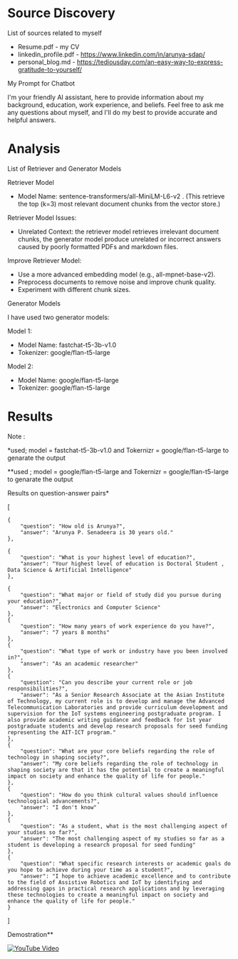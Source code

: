 
# Source Discovery
List of sources related to myself
* Resume.pdf - my CV
* linkedin_profile.pdf - https://www.linkedin.com/in/arunya-sdap/
* personal_blog.md - https://tediousday.com/an-easy-way-to-express-gratitude-to-yourself/

My Prompt for Chatbot

I'm your friendly AI assistant, here to provide information about my background, education, work experience, and beliefs. Feel free to ask me any questions about myself, and I'll do my best to provide accurate and helpful answers.

# Analysis

List of Retriever and Generator Models

Retriever Model
* Model Name: sentence-transformers/all-MiniLM-L6-v2 .
(This retrieve the top (k=3) most relevant document chunks from the vector store.)

Retriever Model Issues:

* Unrelated Context: the retriever model retrieves irrelevant document chunks, the generator model produce unrelated or incorrect answers caused by poorly formatted PDFs and markdown files.
  
Improve Retriever Model:

* Use a more advanced embedding model (e.g., all-mpnet-base-v2).
* Preprocess documents to remove noise and improve chunk quality.
* Experiment with different chunk sizes.

Generator Models

I have used two generator models:

Model 1:

* Model Name: fastchat-t5-3b-v1.0
* Tokenizer: google/flan-t5-large

Model 2:

* Model Name: google/flan-t5-large
* Tokenizer: google/flan-t5-large



# Results

Note :

*used; model = fastchat-t5-3b-v1.0 and Tokernizr = google/flan-t5-large to genarate the output
  
**used ; model = google/flan-t5-large and Tokernizr = google/flan-t5-large to genarate the output

Results on question-answer pairs*

[

    {
        "question": "How old is Arunya?",
        "answer": "Arunya P. Senadeera is 30 years old."
    },
    
    {
        "question": "What is your highest level of education?",
        "answer": "Your highest level of education is Doctoral Student , Data Science & Artificial Intelligence"
    },
    
    {
        "question": "What major or field of study did you pursue during your education?",
        "answer": "Electronics and Computer Science"
    },
    {
        "question": "How many years of work experience do you have?",
        "answer": "7 years 8 months"
    },
    {
        "question": "What type of work or industry have you been involved in?",
        "answer": "As an academic researcher"
    },
    {
        "question": "Can you describe your current role or job responsibilities?",
        "answer": "As a Senior Research Associate at the Asian Institute of Technology, my current role is to develop and manage the Advanced Telecommunication Laboratories and provide curriculum development and supervision for the IoT systems engineering postgraduate program. I also provide academic writing guidance and feedback for 1st year postgraduate students and develop research proposals for seed funding representing the AIT-ICT program."
    },
    {
        "question": "What are your core beliefs regarding the role of technology in shaping society?",
        "answer": "My core beliefs regarding the role of technology in shaping society are that it has the potential to create a meaningful impact on society and enhance the quality of life for people."
    },
    {
        "question": "How do you think cultural values should influence technological advancements?",
        "answer": "I don't know"
    },
    {
        "question": "As a student, what is the most challenging aspect of your studies so far?",
        "answer": "The most challenging aspect of my studies so far as a student is developing a research proposal for seed funding"
    },
    {
        "question": "What specific research interests or academic goals do you hope to achieve during your time as a student?",
        "answer": "I hope to achieve academic excellence and to contribute to the field of Assistive Robotics and IoT by identifying and addressing gaps in practical research applications and by leveraging these technologies to create a meaningful impact on society and enhance the quality of life for people."
    }
]

Demostration**

[![YouTube Video](https://img.youtube.com/vi/BnyO_r7Phhk/0.jpg)](https://www.youtube.com/watch?v=BnyO_r7Phhk)
